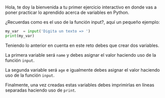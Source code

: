 Hola, te doy la bienvenida a tu primer ejercicio interactivo en donde vas a poner practicar lo aprendido acerca de variables en Python.

¿Recuerdas como es el uso de la función input?, aquí un pequeño ejemplo:

```py
my_var  = input('Digita un texto => ')
print(my_var)
```

Teniendo lo anterior en cuenta en este reto debes que crear dos variables.

La primera variable será `name` y debes asignar el valor haciendo uso de la función `input`.

La segunda variable será `age` e igualmente debes asignar el valor haciendo uso de la función `input`.

Finalmente, una vez creadas estas variables debes imprimirlas en líneas separadas haciendo uso de `print`.